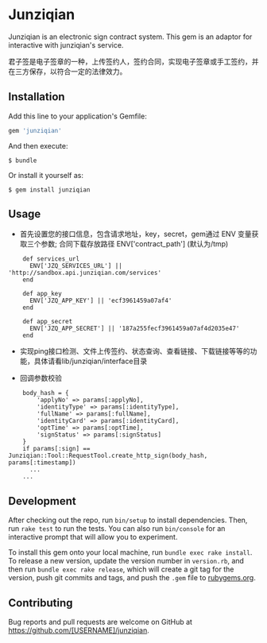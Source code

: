 # Junziqian

Junziqian is an electronic sign contract system. This gem is an adaptor for interactive with junziqian's service.

君子签是电子签章的一种，上传签约人，签约合同，实现电子签章或手工签约，并在三方保存，以符合一定的法律效力。

## Installation

Add this line to your application's Gemfile:

```ruby
gem 'junziqian'
```

And then execute:

    $ bundle

Or install it yourself as:

    $ gem install junziqian

## Usage

* 首先设置您的接口信息，包含请求地址，key，secret，gem通过 ENV 变量获取三个参数; 合同下载存放路径 ENV['contract_path'] (默认为/tmp)
````
    def services_url
      ENV['JZQ_SERVICES_URL'] || 'http://sandbox.api.junziqian.com/services'
    end

    def app_key
      ENV['JZQ_APP_KEY'] || 'ecf3961459a07af4'
    end

    def app_secret
      ENV['JZQ_APP_SECRET'] || '187a255fecf3961459a07af4d2035e47'
    end
````
* 实现ping接口检测、文件上传签约、状态查询、查看链接、下载链接等等的功能，具体请看lib/junziqian/interface目录

* 回调参数校验
````
    body_hash = {
        'applyNo' => params[:applyNo],
        'identityType' => params[:identityType],
        'fullName' => params[:fullName],
        'identityCard' => params[:identityCard],
        'optTime' => params[:optTime],
        'signStatus' => params[:signStatus]
    }
    if params[:sign] == Junziqian::Tool::RequestTool.create_http_sign(body_hash, params[:timestamp])
      ...
    ...  
````    
## Development

After checking out the repo, run `bin/setup` to install dependencies. Then, run `rake test` to run the tests. You can also run `bin/console` for an interactive prompt that will allow you to experiment.

To install this gem onto your local machine, run `bundle exec rake install`. To release a new version, update the version number in `version.rb`, and then run `bundle exec rake release`, which will create a git tag for the version, push git commits and tags, and push the `.gem` file to [rubygems.org](https://rubygems.org).

## Contributing

Bug reports and pull requests are welcome on GitHub at https://github.com/[USERNAME]/junziqian.

